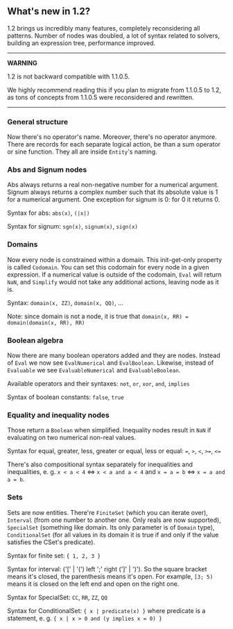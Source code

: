 ## What's new in 1.2?

1.2 brings us incredibly many features, completely reconsidering all patterns. Number of nodes was doubled, 
a lot of syntax related to solvers, building an expression tree, performance improved.

---
**WARNING**

1.2 is not backward compatible with 1.1.0.5.

We highly recommend reading this if you plan to migrate from 1.1.0.5 to 1.2, as tons of concepts from 1.1.0.5
were reconsidered and rewritten.

---

### General structure

Now there's no operator's name. Moreover, there's no operator anymore. There are records for each separate
logical action, be than a sum operator or sine function. They all are inside `Entity`'s naming.

### Abs and Signum nodes

Abs always returns a real non-negative number for a numerical argument. Signum always returns a complex
number such that its absolute value is 1 for a numerical argument. One exception for signum is 0:
for 0 it returns 0.

Syntax for abs: `abs(x)`, `(|x|)`

Syntax for signum: `sgn(x)`, `signum(x)`, `sign(x)`

### Domains

Now every node is constrained within a domain. This init-get-only property is called `Codomain`. You can
set this codomain for every node in a given expression. If a numerical value is outside of the codomain,
`Eval` will return `NaN`, and `Simplify` would not take any additional actions, leaving node as it is.

Syntax: `domain(x, ZZ)`, `domain(x, QQ)`, ...

Note: since domain is not a node, it is true that `domain(x, RR) = domain(domain(x, RR), RR)`

### Boolean algebra

Now there are many boolean operators added and they are nodes. Instead of `Eval` we now see
`EvalNumerical` and `EvalBoolean`. Likewise, instead of `Evaluable` we see `EvaluableNumerical`
and `EvaluableBoolean`.

Available operators and their syntaxes: `not`, `or`, `xor`, `and`, `implies`

Syntax of boolean constants: `false`, `true`

### Equality and inequality nodes

Those return a `Boolean` when simplified. Inequality nodes result in `NaN` if evaluating on two 
numerical non-real values. 

Syntax for equal, greater, less, greater or equal, less or equal: `=`, `>`, `<`, `>=`, `<=`

There's also compositional syntax separately for inequalities and inequalities, e. g.
`x < a < 4` <=> `x < a and a < 4` and `x = a = b` <=> `x = a and a = b`.

### Sets

Sets are now entities. There're `FiniteSet` (which you can iterate over), 
`Interval` (from one number to another one. Only reals are now supported),
`SpecialSet` (something like domain. Its only parameter is of `Domain` type),
`ConditionalSet` (for all values in its domain it is true if and only if the
value satisfies the CSet's predicate).

Syntax for finite set: `{ 1, 2, 3 }`

Syntax for interval: ('[' | '(') left ';' right (']' | ')'). So the square bracket means it's closed, 
the parenthesis means it's open. For example, `[3; 5)` means it is closed on the left end and open on 
the right one.

Syntax for SpecialSet: `CC`, `RR`, `ZZ`, `QQ`

Syntax for ConditionalSet: `{ x | predicate(x) }` where predicate is a statement, e. g.
`{ x | x > 0 and (y implies x = 0) }`